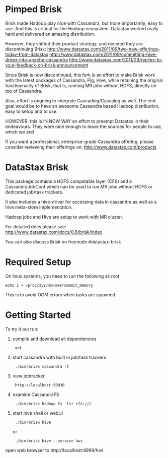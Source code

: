 Pimped Brisk
============

Brisk made Hadoop play nice with Cassandra, but more importantly, easy to use.
And this is critical for the Hadoop ecosystem. Datastax worked really hard and
delivered an amazing distribution.

However, they shifted their product strategy, and decided they are discontinuing
Brisk:
	http://www.datastax.com/2011/09/two-new-offerings-today-from-datastax
	http://www.datastax.com/2011/09/committing-hive-driver-into-apache-cassandra
	http://www.datastax.com/2011/09/replies-to-your-feedback-on-brisk-announcement

Since Brisk is now discontinued, this fork is an effort to make Brisk work
with the latest packages of Cassandra, Pig, Hive, while retaining the original
functionnality of Brisk, that is, running MR jobs without HDFS, directly on top
of Cassandra.

Also, effort is ongoing to integrate Cascading/Cascalog as well. The end goal
would be to have an awesome Cassandra based Hadoop distribution, easy to setup
and to use.

HOWEVER, this is IN NOW WAY an effort to preempt Datastax in their endeavours.
They were nice enough to leave the sources for people to use, which we are!

If you want a professional, entreprise-grade Cassandra offering, please consider
reviewing their offerings on:
	http://www.datastax.com/products

DataStax Brisk
==============

This package contains a HDFS compatable layer (CFS) and a CassandraJobConf
which can be used to run MR jobs without HDFS or dedicated job/task trackers.

It also includes a hive-driver for accessing data in cassandra as well as a
hive meta-store implementation.

Hadoop jobs and Hive are setup to work with MR cluster.

For detailed docs please see:
    http://www.datastax.com/docs/0.8/brisk/index

You can also discuss Brisk on freenode #datastax-brisk

Required Setup
==============

On linux systems, you need to run the following as root

    echo 1 > /proc/sys/vm/overcommit_memory

This is to avoid OOM errors when tasks are spawned.

Getting Started
===============

To try it out run:

1. compile and download all dependencies

        ant

2. start cassandra with built in job/task trackers

        ./bin/brisk cassandra -t

3. view jobtracker

        http://localhost:50030

4. examine CassandraFS

        ./bin/brisk hadoop fs -lsr cfs:///

5. start hive shell or webUI

        ./bin/brisk hive

   or

        ./bin/brisk hive --service hwi

open web browser to http://localhost:9999/hwi
